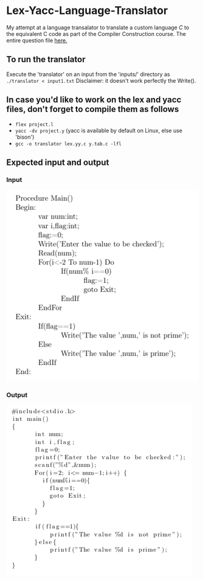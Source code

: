 # Lex-Yacc-Language-Translator

My attempt at a language transalator to translate a custom language *C* to the equivalent C code
as part of the Compiler Construction course. The entire question file [here.](media/Assignment.pdf)
<br/>

## To run the translator
Execute the 'translator' on an input from the 'inputs/' directory as `./translator < input1.txt`
Disclaimer: it doesn't work perfectly the Write().


## In case you'd like to work on the lex and yacc files, don't forget to compile them as follows
* `flex project.l`
* `yacc -dv project.y` (yacc is available by default on Linux, else use 'bison')
* `gcc -o translator lex.yy.c y.tab.c -lfl`


## Expected input and output

### Input

![input](media/c_custom.png)


### Output

![output](media/c_output.png)
